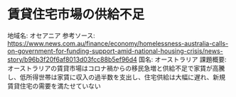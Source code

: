 # 賃貸住宅市場の供給不足

地域名: オセアニア
参考ソース: https://www.news.com.au/finance/economy/homelessness-australia-calls-on-government-for-funding-support-amid-national-housing-crisis/news-story/b96b3f20f6af8013d03fcc88b5ef96d4
国名: オーストラリア
課題概要: オーストラリアの賃貸市場はコロナ禍からの移民急増と供給不足で家賃が高騰し、低所得世帯は家賃に収入の過半数を支出し、住宅供給は大幅に遅れ、新規賃貸住宅の需要を満たせていない